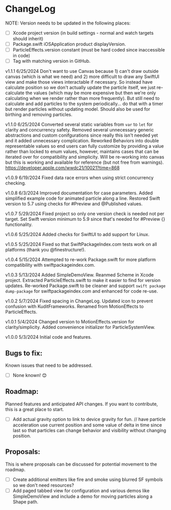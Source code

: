 # ChangeLog

NOTE: Version needs to be updated in the following places:
- [ ] Xcode project version (in build settings - normal and watch targets should inherit)
- [ ] Package.swift iOSApplication product displayVersion.
- [ ] ParticleEffects.version constant (must be hard coded since inaccessible in code)
- [ ] Tag with matching version in GitHub.

v1.1.1 6/25/2024 Don't want to use Canvas because 1) can't draw outside canvas (which is what we need) and 2) more difficult to draw any SwiftUI view and make those views interactable if necessary.  So instead have calculate position so we don't actually update the particle itself, we just re-calculate the values (which may be more expensive but then we're only calculating when we render rather than more frequently).  But still need to calculate and add particles to the system periodically... do that with a timer but render particles without updating model.  Should also be used for birthing and removing particles.

v1.1.0 6/25/2024 Converted several static variables from `var` to `let` for clarity and concurrency safety.  Removed several unnecessary generic abstractions and custom conifgurations since really this isn't needed yet and it added unnecessary complication.  Reworked Behaviors into double representable values so end users can fully customize by providing a value rather than locked to enum values, however, maintains cases that can be iterated over for compatibility and simplicity.  Will be re-working into canvas but this is working and available for reference (but not free from warnings).  https://developer.apple.com/wwdc21/10021?time=868

v1.0.9 6/19/2024 Fixed data race errors when using strict concurrency checking.

v1.0.8 6/3/2024 Improved documentation for case parameters.  Added simplified example code for animated particle along a line.  Restored Swift version to 5.7 using checks for #Preview and @Published values.

v1.0.7 5/29/2024 Fixed project so only one version check is needed not per target.  Set Swift version minimum to 5.9 since that's needed for #Preview {} functionality.

v1.0.6 5/25/2024 Added checks for SwiftUI to add support for Linux.

v1.0.5 5/25/2024 Fixed so that SwiftPackageIndex.com tests work on all platforms (thank you @finestructure!).

v1.0.4 5/15/2024 Attempted to re-work Package.swift for more platform compatibility with swiftpackageindex.com.

v1.0.3 5/13/2024 Added SimpleDemoView.  Reanmed Scheme in Xcode project.  Extracted ParticleEffects.swift to make it easier to find for version updates.  Re-worked Package.swift to be cleaner and support `swift package dump-package` for swiftpackageindex.com and enhanced for code re-use.

v1.0.2 5/7/2024  Fixed spacing in ChangeLog.  Updated icon to prevent confusion with KuditFrameworks.  Renamed from MotionEffects to ParticleEffects.

v1.0.1 5/4/2024 Changed version to MotionEffects.version for clarity/simplicity.  Added convenience initializer for ParticleSystemView.

v1.0.0 5/3/2024 Initial code and features.


## Bugs to fix:
Known issues that need to be addressed.

- [ ] None known! 😊 

## Roadmap:
Planned features and anticipated API changes.  If you want to contribute, this is a great place to start.

- [ ] Add actual gravity option to link to device gravity for fun.
// have particle acceleration use current position and some value of delta in time since last so that particles can change behavior and visibility without changing position.

## Proposals:
This is where proposals can be discussed for potential movement to the roadmap.

- [ ] Create additional emitters like fire and smoke using blurred SF symbols so we don't need resources?
- [ ] Add paged tabbed view for configuration and various demos like SimpleDemoView and include a demo for moving particles along a Shape path.

